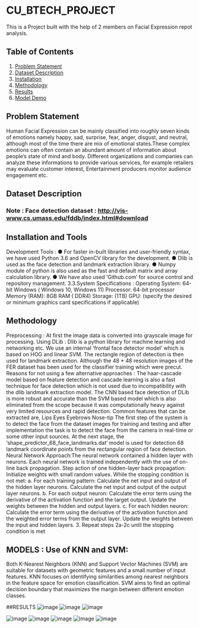 # CU_BTECH_PROJECT
This is a Project built with the help of 2 members on Facial Expression repot analysis.
## Table of Contents
1. [Problem Statement](#problem-statement)
2. [Dataset Description](#dataset-description)
3. [Installation](#installation)
4. [Methodology](#methodology)
7. [Results](#results)
8. [Model Demo](#model-demo)

## Problem Statement
Human Facial Expression can be mainly classified into roughly seven kinds of emotions namely happy, sad, surprise, fear, anger, disgust, and neutral, although most of the time there are mix of emotional states.These complex emotions can often contain an abundant amount of information about people’s state of mind and body.
Different organizations and companies can analyze these informations to provide various services, for example retailers may evaluate customer interest, Entertainment producers monitor audience engagement etc.

## Dataset Description

### Note : Face detection dataset : http://vis-www.cs.umass.edu/fddb/index.html#download

## Installation and Tools
Development Tools :
● For faster in-built libraries and user-friendly syntax, we have used Python 3.6 and
OpenCV library for the development.
● Dlib is used as the face detection and landmark extraction library.
● Numpy module of python is also used as the fast and default matrix and array
calculation library.
● We have also used ‘Github.com’ for source control and repository management.
3.3.System Specifications :
Operating System: 64-bit Windows ( Windows 10, Windows 11)
Processor: 64-bit processor
Memory (RAM): 8GB RAM ( DDR4)
Storage: (1TB)
GPU: (specify the desired or minimum graphics card specifications if applicable)
## Methodology
Preprocessing : At first the image data is converted into grayscale image for processing.
Using DLib :
Dlib is a python library for machine learning and networking etc.
We use an internal ‘frontal face detector model’ which is based on HOG and linear SVM.
The rectangle region of detection is then used for landmark extraction.
Although the 48 * 48 resolution images of the FER dataset has been used for the classifier training which were precut.
Reasons for not using a few alternative approaches :
The haar-cascade model based on feature detection and cascade learning is also a fast technique for face detection which  is not used due to incompatibility with the dlib landmark extraction model.
The CNN based face detection of DLib is more robust and accurate than the SVM based model which is also eliminated from the scope because it was computationally heavy against very limited resources and rapid detection.
Common features that can be extracted are,
Lips
Eyes
Eyebrows
Nose-tip
The first step of the system is to detect the face from the dataset images for training and testing and after implementation the task is to detect the face from the camera in real-time or some other input sources.
At the next stage, the ‘shape_predictor_68_face_landmarks.dat‘ model is used for detection 68 landmark coordinate points from the rectangular region of face detection.
Neural Network Approach:The neural network contained a hidden layer with neurons. Each neural network is trained independently with the use of on-line back propagation. 
Step action of one hidden-layer back propagation:
Initialize weights with small random values.
While the stopping condition is not met:
      a. For each training pattern:
Calculate the net input and output of the hidden layer neurons.
Calculate the net input and output of the output layer neurons.
       b. For each output neuron:
Calculate the error term using the derivative of the activation function and the target output.
 Update the weights between the hidden and output layers.
          c. For each hidden neuron:
Calculate the error term using the derivative of the activation function and the weighted      error terms from the output layer.
Update the weights between the input and hidden layers.
    3. Repeat steps 2a-2c until the stopping condition is met

## MODELS :   Use of KNN and SVM:
Both K-Nearest Neighbors (KNN) and Support Vector Machines (SVM) are suitable for datasets with geometric features and a small number of input features.
KNN focuses on identifying similarities among nearest neighbors in the feature space for emotion classification.
SVM aims to find an optimal decision boundary that maximizes the margin between different emotion classes.

##RESULTS
![image](https://github.com/user-attachments/assets/78443a5e-1fff-4674-891f-5e7550906e2a)
![image](https://github.com/user-attachments/assets/3c256560-f983-4cfc-8f19-fb0ed66872d4)
![image](https://github.com/user-attachments/assets/cf6787a1-14da-4eef-806d-513d7fcfe10d)


![image](https://github.com/user-attachments/assets/f0b8d961-92cb-45c6-9788-29bdd8017b10)
![image](https://github.com/user-attachments/assets/88b67128-1800-4c71-b395-f14d8574a95b)
![image](https://github.com/user-attachments/assets/5ff2c741-4036-43b6-99c4-44a9183f69f1)
![image](https://github.com/user-attachments/assets/c9479b66-b0e5-41f2-a713-d3bdba6691ba)
![image](https://github.com/user-attachments/assets/14f825dc-41e3-4fb9-b865-ab20fb7f9986)









